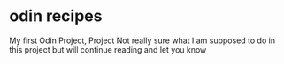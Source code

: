 # odin recipes
My first Odin Project, Project
Not really sure what I am supposed to do in this project but will continue reading and let you know